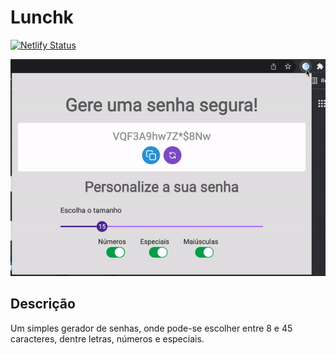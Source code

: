 # Lunchk

[![Netlify Status](https://api.netlify.com/api/v1/badges/545bbce5-8f34-4834-9e16-685a9990c987/deploy-status)](https://app.netlify.com/sites/lunchk-extensio/deploys)

![video](/docs/video.gif)

## Descrição

Um simples gerador de senhas, onde pode-se escolher entre 8 e 45 caracteres, dentre letras, números e especiais.

